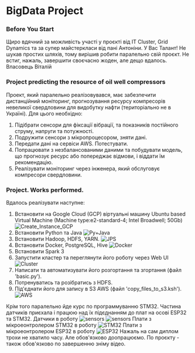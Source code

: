 # BigData Project

### Before You Start
Щиро вдячний за можливість участі у проєкті від IT Cluster, Grid Dynamics та за супер майстеркласи від пані Антоніни. У Вас Талант!
Не шукав простих шляхів, тому вирішив робити паралельно свій проєкт. Не встиг, нажаль, завершити своєчасно жоден, але дещо вдалось.
Власовець Віталій


### Project predicting the resource of oil well compressors
Проект, який паралельно реалізовувався, має забезпечити дистанційний моніторинг, прогнозування ресурсу компресорів невеликої свердловини для видобутку нафти (територіально не в Україні). Для цього необхідно:
1. Підібрати сенсори для фіксації вібрації, та показників постійного струму, напруги та потужності.
2. Подружити сенсори з мікропроцесором, зняти дані.
3. Передати дані на сервіси AWS. Потестувати.
4. Попрацювати з незбалансованими даними та побудувати модель, що прогнозує ресурс або попереджає відмови, і віддати їм рекомендацію.
5. Реалізувати моніторинг через інженера, який обслуговує компресори свердловини.

### Project. Works performed.
Вдалось реалізувати наступне:
1. Встановити на Google Cloud (GCP) віртуальні машину Ubuntu based Virtual Machine (Machine type:e2-standard-4; Intel Broadwell; 50Gb)
 ![Create_Instance_GCP](/images/Create_Instance_GCP.JPG)
2. Встановити Python та Java
 ![Py+Java](/images/Py+Java.JPG)
3. Встановити Hadoop, HDFS, YARN.
 ![JPS](/images/JPS.JPG)
4. Встановити Docker, PostgreSQL, Hive
 ![Docker](/images/Docker.JPG)
5. Встановити Spark 3
6. Запустити кластер та переглянути його роботу через Web UI
 ![Cluster](/images/webUI.JPG)
7. Написати та автоматизувати його розгортання та згортання (файл 'basic.py').
8. Потренуватись та розібратись з HDFS.
9. Під'єднати його для запису в S3 AWS (файл 'copy_files_to_s3.ksh').
 ![AWS](/images/S3_bucket.JPG)

Крім того паралельно йде курс по программуванню STM32. Частина датчиків приєхала і працюю над їх підєднанням до плат на осові ESP32 та STM32.
Датчики в роботу
 ![sensors](/images/sensors.png)
 ![sensors](/images/DC_sensor.png)
Плати з мікроеонтролером STM32 в роботу
 ![STM32](/images/STM32.png)
 Плати з мікроеонтролером ESP32 в роботу
 ![ESP32](/images/ESP32.png)
Нажаль на сам диплом трохи не хватило часу. Але обов'язково доопрацюємо. По проєкту - також обов'язково по завершенню зніму відео.

